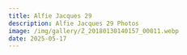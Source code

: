 ```yaml
---
title: Alfie Jacques 29
description: Alfie Jacques 29 Photos
image: /img/gallery/Z_20180130140157_00011.webp
date: 2025-05-17
---
```


